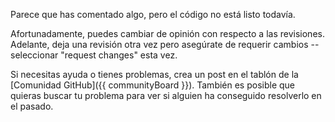 Parece que has comentado algo, pero el código no está listo todavía.

Afortunadamente, puedes cambiar de opinión con respecto a las revisiones. Adelante, deja una revisión otra vez pero asegúrate de requerir cambios -- seleccionar "request changes" esta vez.

Si necesitas ayuda o tienes problemas, crea un post en el tablón de la [Comunidad GitHub]({{ communityBoard }}). También es posible que quieras buscar tu problema para ver si alguien ha conseguido resolverlo en el pasado.
